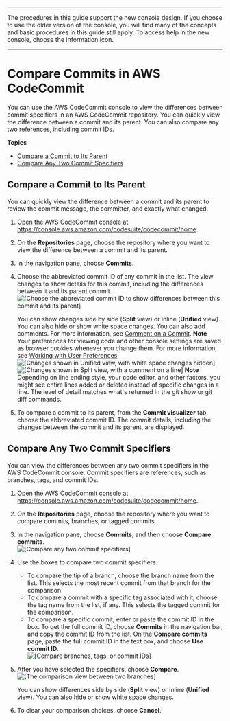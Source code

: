 --------

 The procedures in this guide support the new console design\. If you choose to use the older version of the console, you will find many of the concepts and basic procedures in this guide still apply\. To access help in the new console, choose the information icon\.

--------

# Compare Commits in AWS CodeCommit<a name="how-to-compare-commits"></a>

You can use the AWS CodeCommit console to view the differences between commit specifiers in an AWS CodeCommit repository\. You can quickly view the difference between a commit and its parent\. You can also compare any two references, including commit IDs\. 

**Topics**
+ [Compare a Commit to Its Parent](#how-to-compare-commits-parent)
+ [Compare Any Two Commit Specifiers](#how-to-compare-commits-compare)

## Compare a Commit to Its Parent<a name="how-to-compare-commits-parent"></a>

You can quickly view the difference between a commit and its parent to review the commit message, the committer, and exactly what changed\.

1. Open the AWS CodeCommit console at [https://console\.aws\.amazon\.com/codesuite/codecommit/home](https://console.aws.amazon.com/codesuite/codecommit/home)\.

1. On the **Repositories** page, choose the repository where you want to view the difference between a commit and its parent\. 

1. In the navigation pane, choose **Commits**\.

1. Choose the abbreviated commit ID of any commit in the list\. The view changes to show details for this commit, including the differences between it and its parent commit\.  
![\[Choose the abbreviated commit ID to show differences between this commit and its parent\]](http://docs.aws.amazon.com/codecommit/latest/userguide/images/codecommit-commit-changes1.png)

   You can show changes side by side \(**Split** view\) or inline \(**Unified** view\)\. You can also hide or show white space changes\. You can also add comments\. For more information, see [Comment on a Commit](how-to-commit-comment.md)\.
**Note**  
Your preferences for viewing code and other console settings are saved as browser cookies whenever you change them\. For more information, see [Working with User Preferences](user-preferences.md)\.  
![\[Changes shown in Unified view, with white space changes hidden\]](http://docs.aws.amazon.com/codecommit/latest/userguide/images/codecommit-commit-changes2c.png)  
![\[Changes shown in Split view, with a comment on a line\]](http://docs.aws.amazon.com/codecommit/latest/userguide/images/codecommit-commenting-commenttab.png)
**Note**  
 Depending on line ending style, your code editor, and other factors, you might see entire lines added or deleted instead of specific changes in a line\. The level of detail matches what's returned in the git show or git diff commands\.

1. To compare a commit to its parent, from the **Commit visualizer** tab, choose the abbreviated commit ID\. The commit details, including the changes between the commit and its parent, are displayed\.

## Compare Any Two Commit Specifiers<a name="how-to-compare-commits-compare"></a>

You can view the differences between any two commit specifiers in the AWS CodeCommit console\. Commit specifiers are references, such as branches, tags, and commit IDs\. 

1. Open the AWS CodeCommit console at [https://console\.aws\.amazon\.com/codesuite/codecommit/home](https://console.aws.amazon.com/codesuite/codecommit/home)\.

1. On the **Repositories** page, choose the repository where you want to compare commits, branches, or tagged commits\. 

1. In the navigation pane, choose **Commits**, and then choose **Compare commits**\.  
![\[Compare any two commit specifiers\]](http://docs.aws.amazon.com/codecommit/latest/userguide/images/codecommit-compare-1.png)

1. Use the boxes to compare two commit specifiers\. 
   + To compare the tip of a branch, choose the branch name from the list\. This selects the most recent commit from that branch for the comparison\.
   + To compare a commit with a specific tag associated with it, choose the tag name from the list, if any\. This selects the tagged commit for the comparison\.
   + To compare a specific commit, enter or paste the commit ID in the box\. To get the full commit ID, choose **Commits** in the navigation bar, and copy the commit ID from the list\. On the **Compare commits** page, paste the full commit ID in the text box, and choose **Use commit ID**\.   
![\[Compare branches, tags, or commit IDs\]](http://docs.aws.amazon.com/codecommit/latest/userguide/images/codecommit-compare-2.png)

1. After you have selected the specifiers, choose **Compare**\.   
![\[The comparison view between two branches\]](http://docs.aws.amazon.com/codecommit/latest/userguide/images/codecommit-compare-branches.png)

   You can show differences side by side \(**Split** view\) or inline \(**Unified** view\)\. You can also hide or show white space changes\.

1. To clear your comparison choices, choose **Cancel**\.